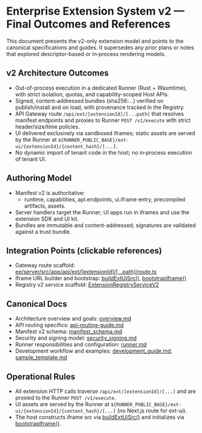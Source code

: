 # Enterprise Extension System v2 — Final Outcomes and References

This document presents the v2-only extension model and points to the canonical specifications and guides. It supersedes any prior plans or notes that explored descriptor-based or in‑process rendering models.

## v2 Architecture Outcomes

- Out-of-process execution in a dedicated Runner (Rust + Wasmtime), with strict isolation, quotas, and capability-scoped Host APIs.
- Signed, content-addressed bundles (sha256:...) verified on publish/install and on load, with provenance tracked in the Registry.
- API Gateway route `/api/ext/[extensionId]/[...path]` that resolves manifest endpoints and proxies to Runner `POST /v1/execute` with strict header/size/time policies.
- UI delivered exclusively via sandboxed iframes; static assets are served by the Runner at `${RUNNER_PUBLIC_BASE}/ext-ui/{extensionId}/{content_hash}/[...]`.
- No dynamic import of tenant code in the host; no in‑process execution of tenant UI.

## Authoring Model

- Manifest v2 is authoritative:
  - runtime, capabilities, api.endpoints, ui.iframe entry, precompiled artifacts, assets.
- Server handlers target the Runner; UI apps run in iframes and use the extension SDK and UI kit.
- Bundles are immutable and content-addressed; signatures are validated against a trust bundle.

## Integration Points (clickable references)

- Gateway route scaffold: [ee/server/src/app/api/ext/[extensionId]/[...path]/route.ts](ee/server/src/app/api/ext/%5BextensionId%5D/%5B...path%5D/route.ts)
- Iframe URL builder and bootstrap: [buildExtUiSrc()](ee/server/src/lib/extensions/ui/iframeBridge.ts:38), [bootstrapIframe()](ee/server/src/lib/extensions/ui/iframeBridge.ts:45)
- Registry v2 service scaffold: [ExtensionRegistryServiceV2](ee/server/src/lib/extensions/registry-v2.ts:48)

## Canonical Docs

- Architecture overview and goals: [overview.md](overview.md)
- API routing specifics: [api-routing-guide.md](api-routing-guide.md)
- Manifest v2 schema: [manifest_schema.md](manifest_schema.md)
- Security and signing model: [security_signing.md](security_signing.md)
- Runner responsibilities and configuration: [runner.md](runner.md)
- Development workflow and examples: [development_guide.md](development_guide.md), [sample_template.md](sample_template.md)

## Operational Rules

- All extension HTTP calls traverse `/api/ext/[extensionId]/[...]` and are proxied to the Runner `POST /v1/execute`.
- UI assets are served by the Runner at `${RUNNER_PUBLIC_BASE}/ext-ui/{extensionId}/{content_hash}/[...]` (no Next.js route for ext-ui).
- The host constructs iframe src via [buildExtUiSrc()](ee/server/src/lib/extensions/ui/iframeBridge.ts:38) and initializes via [bootstrapIframe()](ee/server/src/lib/extensions/ui/iframeBridge.ts:45).

